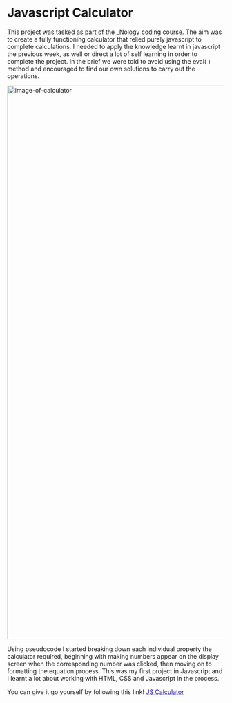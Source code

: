 # Javascript Calculator

This project was tasked as part of the _Nology coding course. The aim was to create a fully functioning calculator that relied purely javascript to complete calculations. I needed to apply the knowledge learnt in javascript the previous week, as well or direct a lot of self learning in order to complete the project. In the brief we were told to avoid using the eval( ) method and encouraged to find our own solutions to carry out the operations. 

<img width="1280" alt="image-of-calculator" src="https://user-images.githubusercontent.com/93138467/151541149-82ae3e26-fa01-4d04-83c3-c20d5a25b5e8.png">

Using pseudocode I started breaking down each individual property the calculator required, beginning with making numbers appear on the display screen when the corresponding number was clicked, then moving on to formatting the equation process. This was my first project in Javascript and I learnt a lot about working with HTML, CSS and Javascript in the process. 

You can give it go yourself by following this link! <a href="https://mylespillay.github.io/Calculator/" title="" style="color:#1a0dab;font-size:14px;" >JS Calculator</a>
